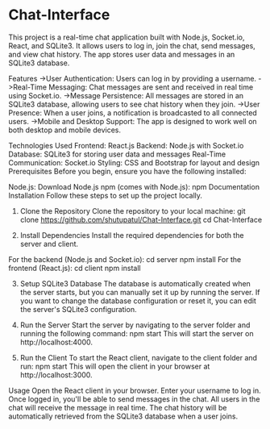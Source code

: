 # Chat-Interface

This project is a real-time chat application built with Node.js, Socket.io, React, and SQLite3. It allows users to log in, join the chat, send messages, and view chat history. The app stores user data and messages in an SQLite3 database.

Features
->User Authentication: Users can log in by providing a username.
->Real-Time Messaging: Chat messages are sent and received in real time using Socket.io.
->Message Persistence: All messages are stored in an SQLite3 database, allowing users to see chat history when they join.
->User Presence: When a user joins, a notification is broadcasted to all connected users.
->Mobile and Desktop Support: The app is designed to work well on both desktop and mobile devices.

Technologies Used
Frontend: React.js
Backend: Node.js with Socket.io
Database: SQLite3 for storing user data and messages
Real-Time Communication: Socket.io
Styling: CSS and Bootstrap for layout and design
Prerequisites
Before you begin, ensure you have the following installed:

Node.js: Download Node.js
npm (comes with Node.js): npm Documentation
Installation
Follow these steps to set up the project locally.

1. Clone the Repository
Clone the repository to your local machine:
git clone https://github.com/shutupatul/Chat-Interface.git
cd Chat-Interface

3. Install Dependencies
Install the required dependencies for both the server and client.

For the backend (Node.js and Socket.io):
cd server
npm install
For the frontend (React.js):
cd client
npm install

3. Setup SQLite3 Database
The database is automatically created when the server starts, but you can manually set it up by running the server. If you want to change the database configuration or reset it, you can edit the server's SQLite3 configuration.

4. Run the Server
Start the server by navigating to the server folder and running the following command:
npm start
This will start the server on http://localhost:4000.

5. Run the Client
To start the React client, navigate to the client folder and run:
npm start
This will open the client in your browser at http://localhost:3000.

Usage
Open the React client in your browser.
Enter your username to log in.
Once logged in, you'll be able to send messages in the chat.
All users in the chat will receive the message in real time.
The chat history will be automatically retrieved from the SQLite3 database when a user joins.

